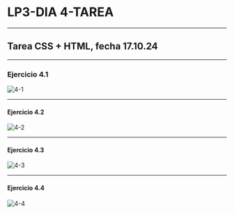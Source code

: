 
# LP3-DIA 4-TAREA
--------------------------------------------------------------------
## Tarea CSS + HTML, fecha 17.10.24
--------------------------------------------------------------------
### Ejercicio 4.1

![4-1](https://github.com/user-attachments/assets/68ac9216-4605-4ba0-9c06-dbe348519791)

--------------------------------------------------------------------
#### Ejercicio 4.2 

![4-2](https://github.com/user-attachments/assets/548ddd30-b30d-4fe6-8acc-00c9b499f26e)

--------------------------------------------------------------------
#### Ejercicio 4.3

![4-3](https://github.com/user-attachments/assets/b0054f3f-9c5e-44ff-b2d9-d91bfbdaa792)

--------------------------------------------------------------------
#### Ejercicio 4.4

![4-4](https://github.com/user-attachments/assets/edc3c047-0215-4c9b-8bdf-fd0e29d12aba)

